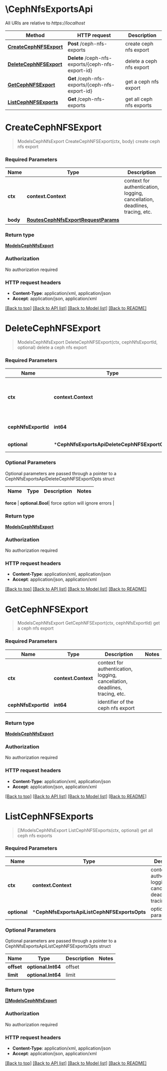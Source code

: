 # \CephNfsExportsApi

All URIs are relative to *https://localhost*

Method | HTTP request | Description
------------- | ------------- | -------------
[**CreateCephNFSExport**](CephNfsExportsApi.md#CreateCephNFSExport) | **Post** /ceph-nfs-exports | create ceph nfs export
[**DeleteCephNFSExport**](CephNfsExportsApi.md#DeleteCephNFSExport) | **Delete** /ceph-nfs-exports/{ceph-nfs-export-id} | delete a ceph nfs export
[**GetCephNFSExport**](CephNfsExportsApi.md#GetCephNFSExport) | **Get** /ceph-nfs-exports/{ceph-nfs-export-id} | get a ceph nfs export
[**ListCephNFSExports**](CephNfsExportsApi.md#ListCephNFSExports) | **Get** /ceph-nfs-exports | get all ceph nfs exports


# **CreateCephNFSExport**
> ModelsCephNfsExport CreateCephNFSExport(ctx, body)
create ceph nfs export

### Required Parameters

Name | Type | Description  | Notes
------------- | ------------- | ------------- | -------------
 **ctx** | **context.Context** | context for authentication, logging, cancellation, deadlines, tracing, etc.
  **body** | [**RoutesCephNfsExportRequestParams**](RoutesCephNfsExportRequestParams.md)|  | 

### Return type

[**ModelsCephNfsExport**](models.CephNFSExport.md)

### Authorization

No authorization required

### HTTP request headers

 - **Content-Type**: application/xml, application/json
 - **Accept**: application/json, application/xml

[[Back to top]](#) [[Back to API list]](../README.md#documentation-for-api-endpoints) [[Back to Model list]](../README.md#documentation-for-models) [[Back to README]](../README.md)

# **DeleteCephNFSExport**
> ModelsCephNfsExport DeleteCephNFSExport(ctx, cephNfsExportId, optional)
delete a ceph nfs export

### Required Parameters

Name | Type | Description  | Notes
------------- | ------------- | ------------- | -------------
 **ctx** | **context.Context** | context for authentication, logging, cancellation, deadlines, tracing, etc.
  **cephNfsExportId** | **int64**| identifier of the ceph nfs export | 
 **optional** | ***CephNfsExportsApiDeleteCephNFSExportOpts** | optional parameters | nil if no parameters

### Optional Parameters
Optional parameters are passed through a pointer to a CephNfsExportsApiDeleteCephNFSExportOpts struct

Name | Type | Description  | Notes
------------- | ------------- | ------------- | -------------

 **force** | **optional.Bool**| force option will ignore errors | 

### Return type

[**ModelsCephNfsExport**](models.CephNFSExport.md)

### Authorization

No authorization required

### HTTP request headers

 - **Content-Type**: application/xml, application/json
 - **Accept**: application/json, application/xml

[[Back to top]](#) [[Back to API list]](../README.md#documentation-for-api-endpoints) [[Back to Model list]](../README.md#documentation-for-models) [[Back to README]](../README.md)

# **GetCephNFSExport**
> ModelsCephNfsExport GetCephNFSExport(ctx, cephNfsExportId)
get a ceph nfs export

### Required Parameters

Name | Type | Description  | Notes
------------- | ------------- | ------------- | -------------
 **ctx** | **context.Context** | context for authentication, logging, cancellation, deadlines, tracing, etc.
  **cephNfsExportId** | **int64**| identifier of the ceph nfs export | 

### Return type

[**ModelsCephNfsExport**](models.CephNFSExport.md)

### Authorization

No authorization required

### HTTP request headers

 - **Content-Type**: application/xml, application/json
 - **Accept**: application/json, application/xml

[[Back to top]](#) [[Back to API list]](../README.md#documentation-for-api-endpoints) [[Back to Model list]](../README.md#documentation-for-models) [[Back to README]](../README.md)

# **ListCephNFSExports**
> []ModelsCephNfsExport ListCephNFSExports(ctx, optional)
get all ceph nfs exports

### Required Parameters

Name | Type | Description  | Notes
------------- | ------------- | ------------- | -------------
 **ctx** | **context.Context** | context for authentication, logging, cancellation, deadlines, tracing, etc.
 **optional** | ***CephNfsExportsApiListCephNFSExportsOpts** | optional parameters | nil if no parameters

### Optional Parameters
Optional parameters are passed through a pointer to a CephNfsExportsApiListCephNFSExportsOpts struct

Name | Type | Description  | Notes
------------- | ------------- | ------------- | -------------
 **offset** | **optional.Int64**| offset | 
 **limit** | **optional.Int64**| limit | 

### Return type

[**[]ModelsCephNfsExport**](*models.CephNFSExport.md)

### Authorization

No authorization required

### HTTP request headers

 - **Content-Type**: application/xml, application/json
 - **Accept**: application/json, application/xml

[[Back to top]](#) [[Back to API list]](../README.md#documentation-for-api-endpoints) [[Back to Model list]](../README.md#documentation-for-models) [[Back to README]](../README.md)

